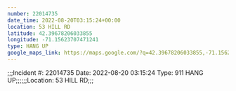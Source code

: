 ```yaml
---
number: 22014735
date_time: 2022-08-20T03:15:24+00:00
location: 53 HILL RD
latitude: 42.39678206033855
longitude: -71.15623707471241
type: HANG UP
google_maps_link: https://maps.google.com/?q=42.39678206033855,-71.15623707471241
---
```


;;;Incident #: 22014735   Date: 2022-08-20 03:15:24    Type: 911 HANG UP;;;;;;Location: 53 HILL RD;;;
